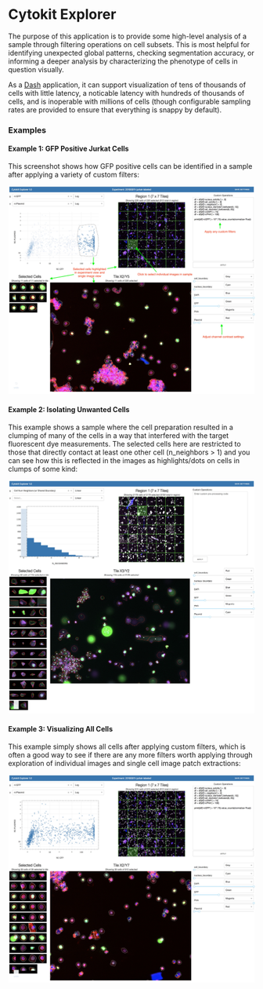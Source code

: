 # Cytokit Explorer

The purpose of this application is to provide some high-level analysis of a sample through 
filtering operations on cell subsets.  This is most helpful for identifying unexpected global patterns, 
checking segmentation accuracy, or informing a deeper analysis by characterizing the phenotype of cells
in question visually.  

As a [Dash](https://plot.ly/products/dash/) application, it can support visualization of tens of 
thousands of cells with little latency, a noticable latency with hundreds of thousands of cells, and
is inoperable with millions of cells (though configurable sampling rates are provided to ensure
that everything is snappy by default).

### Examples

#### Example 1: GFP Positive Jurkat Cells

This screenshot shows how GFP positive cells can be identified in a sample after applying a variety of custom 
filters:

![GFP_Pos_Example](../../../../docs/images/explorer_gfp_pos_image.jpg)

#### Example 2: Isolating Unwanted Cells

This example shows a sample where the cell preparation resulted in a clumping of many of the cells in a way 
that interfered with the target fluorescent dye measurements.  The selected cells here are restricted to 
those that directly contact at least one other cell (n_neighbors > 1) and you can see how this is reflected 
in the images as highlights/dots on cells in clumps of some kind:

![Clump_Example](../../../../docs/images/explorer_clump_gate.jpg)


#### Example 3: Visualizing All Cells

This example simply shows all cells after applying custom filters, which is often a good way to see if 
there are any more filters worth applying through exploration of individual images and single cell
image patch extractions:

![Clump_Example](../../../../docs/images/explorer_all_cells.jpg)